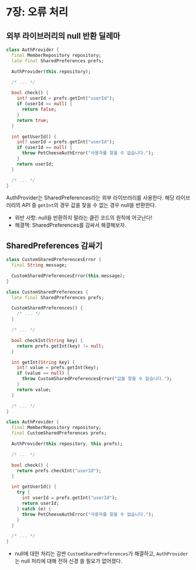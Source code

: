 # 7장: 오류 처리

## 외부 라이브러리의 null 반환 딜레마

```dart
class AuthProvider {
  final MemberRepository repository;
  late final SharedPreferences prefs;

  AuthProvider(this.repository);

  /* ... */

  bool check() {
    int? userId = prefs.getInt("userId");
    if (userId == null) {
      return false;
    }
    return true;
  }

  int getUserId() {
    int? userId = prefs.getInt("userId");
    if (userId == null) {
      throw PetCheeseAuthError("사용자를 찾을 수 없습니다.");
    }
    return userId;
  }

  /* ... */
}
```

AuthProvider는 SharedPreferences라는 외부 라이브러리를 사용한다. 해당 라이브러리의 API 중 `getInt`의 경우 값을 찾을 수 없는 경우 null을 반환한다.
* 위반 사항: null을 반환하지 말라는 클린 코드의 원칙에 어긋난다!
* 해결책: SharedPreferences를 감싸서 해결해보자.

## SharedPreferences 감싸기

```dart
class CustomSharedPreferencesError {
  final String message;

  CustomSharedPreferencesError(this.message);
}

class CustomSharedPreferences {
  late final SharedPreferences prefs;

  CustomSharedPreferences() {
    /* ... */
  }

  /* ... */

  bool checkInt(String key) {
    return prefs.getInt(key) != null;
  }

  int getInt(String key) {
    int? value = prefs.getInt(key);
    if (value == null) {
      throw CustomSharedPreferencesError("값을 찾을 수 없습니다.");
    }
    return value;
  }

  /* ... */
}

class AuthProvider {
  final MemberRepository repository;
  final CustomSharedPreferences prefs;

  AuthProvider(this.repository, this.prefs);

  /* ... */

  bool check() {
    return prefs.checkInt("userId");
  }

  int getUserId() {
    try {
      int userId = prefs.getInt("userId");
      return userId;
    } catch (e) {
      throw PetCheeseAuthError("사용자를 찾을 수 없습니다.");
    }
  }

  /* ... */
}
```

* null에 대한 처리는 감싼 `CustomSharedPreferences`가 해결하고, `AuthProvider`는 null 처리에 대해 전혀 신경 쓸 필요가 없어졌다.